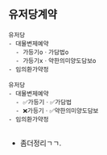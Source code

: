 ## 유저당계약
```
유저당
- 대물변제예약
  - 가등기oㆍ가담법o
  - 가등기xㆍ약한의미양도담보o
- 임의환가약정
```
```
유저당
- 대물변제예약
  - ✅가등기ㆍ✅가담법
  - ❌가등기ㆍ✅약한의미양도담보
- 임의환가약정
```

##
- 좀더정리ㄱㄱ.


